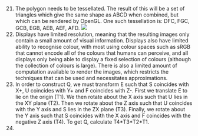 21. The polygon needs to be tessellated. The result of this will be a set of triangles which give the same shape as ABCD when combined, but which can be rendered by OpenGL. One such tessellation is: DFC, FGC, GCB, EGB, AEB, AEF, AFD.
![](Pasted%20image%2020230601103318.png)
22. Displays have limited resolution, meaning that the resulting images only contain a small amount of visual information. Displays also have limited ability to recognise colour, with most using colour spaces such as sRGB that cannot encode all of the colours that humans can perceive, and all displays only being able to display a fixed selection of colours (although the collection of colours is large). There is also a limited amount of computation available to render the images, which restricts the techniques that can be used and necessitates approximations.
23. In order to construct Q, we must transform E such that S coincides with X+, U coincides with Y+ and F coincides with Z-. First we translate E to lie on the origin (T1). We then rotate about the X axis such that U lies in the XY plane (T2). Then we rotate about the Z axis such that U coincides with the Y axis and S lies in the ZX plane (T3). Finally, we rotate about the Y axis such that S coincides with the X axis and F coincides with the negative Z axis (T4). To get Q, calculate T4\*T3\*T2\*T1.
24. 